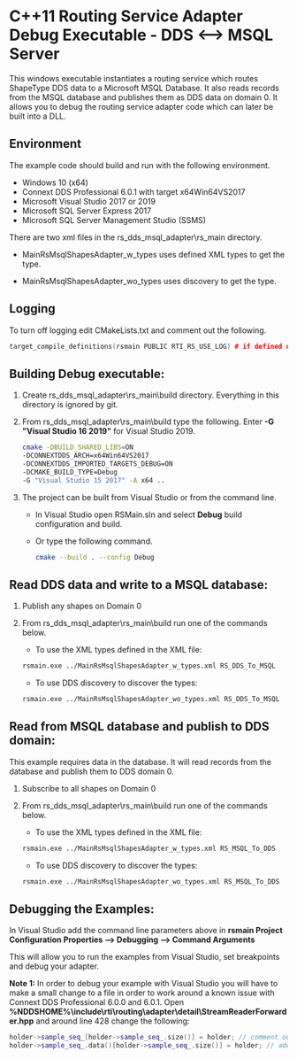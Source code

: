 # C++11 Routing Service Adapter Debug Executable - DDS <--> MSQL Server

This windows executable instantiates a routing service which routes ShapeType
DDS data to a Microsoft MSQL Database. It also reads records from the MSQL
database and publishes them as DDS data on domain 0. It allows you to debug
the routing service adapter code which can later be built into a DLL.

## Environment

The example code should build and run with the following environment.

- Windows 10 (x64)
- Connext DDS Professional 6.0.1 with target x64Win64VS2017
- Microsoft Visual Studio 2017 or 2019
- Microsoft SQL Server Express 2017
- Microsoft SQL Server Management Studio (SSMS)

There are two xml files in the rs_dds_msql_adapter\rs_main directory.

- MainRsMsqlShapesAdapter_w_types uses defined XML types to get the type.

- MainRsMsqlShapesAdapter_wo_types uses discovery to get the type.

## Logging

To turn off logging edit CMakeLists.txt and comment out the following.

```c++
target_compile_definitions(rsmain PUBLIC RTI_RS_USE_LOG) # if defined use logging
```

## Building Debug executable:

1.  Create rs_dds_msql_adapter\rs_main\build directory. Everything in this
    directory is ignored by git.

2.  From rs_dds_msql_adapter\rs_main\build type the following.
    Enter **-G "Visual Studio 16 2019"** for Visual Studio 2019.

    ```bash
    cmake -DBUILD_SHARED_LIBS=ON
    -DCONNEXTDDS_ARCH=x64Win64VS2017
    -DCONNEXTDDS_IMPORTED_TARGETS_DEBUG=ON
    -DCMAKE_BUILD_TYPE=Debug
    -G "Visual Studio 15 2017" -A x64 ..
    ```

3.  The project can be built from Visual Studio or from the command line.
    - In Visual Studio open RSMain.sln and select **Debug** build
        configuration and build.
    - Or type the following command.

        ```bash
        cmake --build . --config Debug
        ```

## Read DDS data and write to a MSQL database:

1.  Publish any shapes on Domain 0

2.  From rs_dds_msql_adapter\rs_main\build run one of the commands below.

    * To use the XML types defined in the XML file:

    ```bash
    rsmain.exe ../MainRsMsqlShapesAdapter_w_types.xml RS_DDS_To_MSQL
    ```

    * To use DDS discovery to discover the types:

    ```bash
    rsmain.exe ../MainRsMsqlShapesAdapter_wo_types.xml RS_DDS_To_MSQL
    ```

## Read from MSQL database and publish to DDS domain:

This example requires data in the database. It will read records from the
database and publish them to DDS domain 0.

1. Subscribe to all shapes on Domain 0

2. From rs_dds_msql_adapter\rs_main\build run one of the commands below.

    * To use the XML types defined in the XML file:

    ```bash
    rsmain.exe ../MainRsMsqlShapesAdapter_w_types.xml RS_MSQL_To_DDS
    ```

    * To use DDS discovery to discover the types:

    ```bash
    rsmain.exe ../MainRsMsqlShapesAdapter_wo_types.xml RS_MSQL_To_DDS
    ```

## Debugging the Examples:

In Visual Studio add the command line parameters above in
**rsmain Project Configuration Properties --> Debugging --> Command Arguments**

This will allow you to run the examples from Visual Studio, set breakpoints
and debug your adapter.

**Note 1:** In order to debug your example with Visual Studio you will have to
make a small change to a file in order to work around a known issue with
Connext DDS Professional 6.0.0 and 6.0.1.
Open **%NDDSHOME%\include\rti\routing\adapter\detail\StreamReaderForwarder.hpp**
and around line 428 change the following:

```c++
holder->sample_seq_[holder->sample_seq_.size()] = holder; // comment out
holder->sample_seq_.data()[holder->sample_seq_.size()] = holder; // add this
```